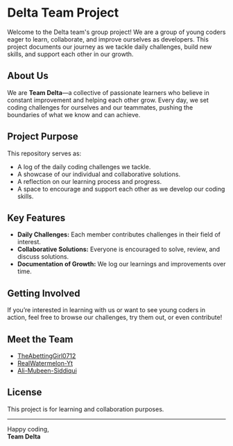 # Delta Team Project

Welcome to the Delta team's group project! We are a group of young coders eager to learn, collaborate, and improve ourselves as developers. This project documents our journey as we tackle daily challenges, build new skills, and support each other in our growth.

## About Us

We are **Team Delta**—a collective of passionate learners who believe in constant improvement and helping each other grow. Every day, we set coding challenges for ourselves and our teammates, pushing the boundaries of what we know and can achieve.

## Project Purpose

This repository serves as:
- A log of the daily coding challenges we tackle.
- A showcase of our individual and collaborative solutions.
- A reflection on our learning process and progress.
- A space to encourage and support each other as we develop our coding skills.

## Key Features

- **Daily Challenges:** Each member contributes challenges in their field of interest.
- **Collaborative Solutions:** Everyone is encouraged to solve, review, and discuss solutions.
- **Documentation of Growth:** We log our learnings and improvements over time.

## Getting Involved

If you’re interested in learning with us or want to see young coders in action, feel free to browse our challenges, try them out, or even contribute!

## Meet the Team

- [TheAbettingGirl0712](https://github.com/TheAbettingGirl0712)
- [RealWatermelon-Yt](https://github.com/RealWatermelon-Yt)
- [Ali-Mubeen-Siddiqui](https://github.com/Ali-Mubeen-Siddiqui)

## License

This project is for learning and collaboration purposes.

---

Happy coding,  
**Team Delta**
